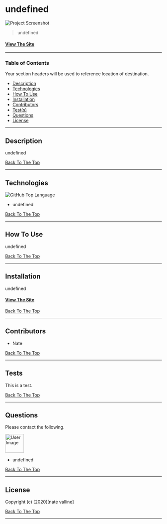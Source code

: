 
# undefined

<img src="./assets/img/undefined" alt="Project Screenshot" max-height="550px">

> undefined

#### [View The Site](undefined)

<!-- Badge(s) Here -->

---

### Table of Contents

Your section headers will be used to reference location of destination.

- [Description](#description)
- [Technologies](#technologies)
- [How To Use](#how-to-use)
- [Installation](#installation)
- [Contributors](#contributors)
- [Test(s)](#tests)
- [Questions](#questions)
- [License](#license)

---

## Description

undefined

[Back To The Top](#project-name)

---

## Technologies

![GitHub Top Language](https://img.shields.io/github/languages/top/nvalline/undefined)

- undefined

[Back To The Top](#project-name)

---

## How To Use

undefined

[Back To The Top](#project-name)

---

## Installation

undefined

#### [View The Site](undefined)

[Back To The Top](#project-name)

---

## Contributors

- Nate

[Back To The Top](#project-name)

---

## Tests

This is a test.

[Back To The Top](#project-name)

---

## Questions

Please contact the following.

<img src="https://avatars3.githubusercontent.com/u/58278138?v=4" alt="User Image" width="60px">

- undefined

[Back To The Top](#project-name)

---

## License

Copyright (c) [2020][nate valline]

[Back To The Top](#project-name)

---
    